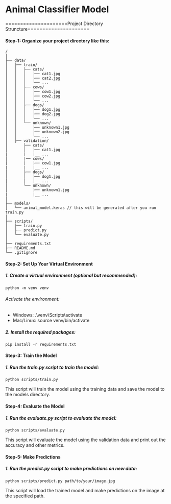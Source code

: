 # Animal Classifier Model
=====================Project Directory Struncture=====================
#### Step-1: Organize your project directory like this:
```
/
│
├── data/
│   ├── train/
│   │   ├── cats/
│   │   │   ├── cat1.jpg
│   │   │   ├── cat2.jpg
│   │   │   └── ...
│   │   ├── cows/
│   │   │   ├── cow1.jpg
│   │   │   ├── cow2.jpg
│   │   │   └── ...
│   │   ├── dogs/
│   │   │   ├── dog1.jpg
│   │   │   ├── dog2.jpg
│   │   │   └── ...
│   │   └── unknown/
│   │       ├── unknown1.jpg
│   │       ├── unknown2.jpg
│   │       └── ...
│   ├── validation/
│       ├── cats/
│       │   ├── cat1.jpg
|       |   |__ ...
│       |── cows/
|       |   ├── cow1.jpg
|       |   |__ ...
│       ├── dogs/
│       │   ├── dog1.jpg
|       |   |__ ...
│       └── unknown/
│           ├── unknown1.jpg
|           |__ ...
│
├── models/
│   └── animal_model.keras // this will be generated after you run train.py
│
├── scripts/
│   ├── train.py
│   ├── predict.py
│   └── evaluate.py
│
├── requirements.txt
├── README.md
└── .gitignore
```
#### Step-2: Set Up Your Virtual Environment
##### 1.  Create a virtual environment (optional but recommended):
```
python -m venv venv
```
###### Activate the environment:

* Windows: .\venv\Scripts\activate
* Mac/Linux: source venv/bin/activate

##### 2. Install the required packages:
```
pip install -r requirements.txt
```

#### Step-3: Train the Model
##### 1. Run the train.py script to train the model:
```
python scripts/train.py
```
This script will train the model using the training data and save the model to the models directory.

#### Step-4: Evaluate the Model
##### 1. Run the evaluate.py script to evaluate the model:
```
python scripts/evaluate.py
```
This script will evaluate the model using the validation data and print out the accuracy and other metrics.

#### Step-5: Make Predictions
##### 1. Run the predict.py script to make predictions on new data:
```
python scripts/predict.py path/to/your/image.jpg
```
This script will load the trained model and make predictions on the image at the specified path.



